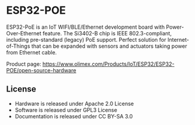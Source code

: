 # ESP32-POE

ESP32-PoE is an IoT WIFI/BLE/Ethernet development board with Power-Over-Ethernet feature. The Si3402-B chip is IEEE 802.3-compliant, including pre-standard (legacy) PoE support. Perfect solution for Internet-of-Things that can be expanded with sensors and actuators taking power from Ethernet cable.

Product page: https://www.olimex.com/Products/IoT/ESP32/ESP32-POE/open-source-hardware

## License
* Hardware is released under Apache 2.0 License
* Software is released under GPL3 License
* Documentation is released under CC BY-SA 3.0
